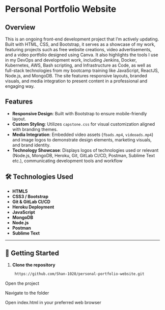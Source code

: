# Personal Portfolio Website

## Overview
This is an ongoing front-end development project that I’m actively updating. Built with HTML, CSS, and Bootstrap, it serves as a showcase of my work, featuring projects such as free website creations, video advertisements, and a video portfolio designed using Canva. It also highlights the tools I use in my DevOps and development work, including Jenkins, Docker, Kubernetes, AWS, Bash scripting, and Infrastructure as Code, as well as full-stack technologies from my bootcamp training like JavaScript, ReactJS, Node.js, and MongoDB. The site features responsive layouts, branded visuals, and media integration to present content in a professional and engaging way.

## Features
- **Responsive Design**: Built with Bootstrap to ensure mobile-friendly layout.
- **Custom Styling**: Utilizes `capstone.css` for visual customization aligned with branding themes.
- **Media Integration**: Embedded video assets (`fbads.mp4`, `videoads.mp4`) and image logos to demonstrate design elements, marketing visuals, and brand identity.
- **Technology Showcase**: Displays logos of technologies used or relevant (Node.js, MongoDB, Heroku, Git, GitLab CI/CD, Postman, Sublime Text etc.), communicating development tools and workflow

## 🛠 Technologies Used
- **HTML5**
- **CSS3 / Bootstrap**
- **Git & GitLab CI/CD**
- **Heroku Deployment**
- **JavaScript**
- **MongoDB**
- **Node.js**
- **Postman**
- **Sublime Text**

---

## 🚀 Getting Started
1. **Clone the repository**
   ```bash
    https://github.com/Shan-1028/personal-portfolio-website.git

Open the project


Navigate to the folder

Open index.html in your preferred web browser
